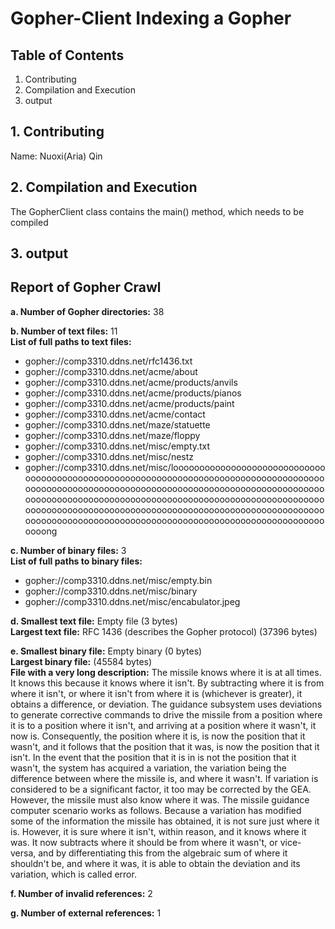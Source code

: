 # Gopher-Client    Indexing a Gopher

## Table of Contents
1. Contributing
2. Compilation and Execution
3. output


## 1. Contributing

Name: Nuoxi(Aria) Qin

## 2. Compilation and Execution

The GopherClient class contains the main() method, which needs to be compiled

## 3. output

Report of Gopher Crawl
---------------------
**a. Number of Gopher directories:** 38

**b. Number of text files:** 11  
**List of full paths to text files:**  
- gopher://comp3310.ddns.net/rfc1436.txt  
- gopher://comp3310.ddns.net/acme/about  
- gopher://comp3310.ddns.net/acme/products/anvils  
- gopher://comp3310.ddns.net/acme/products/pianos  
- gopher://comp3310.ddns.net/acme/products/paint  
- gopher://comp3310.ddns.net/acme/contact  
- gopher://comp3310.ddns.net/maze/statuette  
- gopher://comp3310.ddns.net/maze/floppy  
- gopher://comp3310.ddns.net/misc/empty.txt  
- gopher://comp3310.ddns.net/misc/nestz  
- gopher://comp3310.ddns.net/misc/loooooooooooooooooooooooooooooooooooooooooooooooooooooooooooooooooooooooooooooooooooooooooooooooooooooooooooooooooooooooooooooooooooooooooooooooooooooooooooooooooooooooooooooooooooooooooooooooooooooooooooooooooooooooooooooooooooooooooooooooooooooooooooooooooooooooooooooooooooooooooooooooooooooooooooooooooooooooooooooong  

**c. Number of binary files:** 3  
**List of full paths to binary files:**  
- gopher://comp3310.ddns.net/misc/empty.bin  
- gopher://comp3310.ddns.net/misc/binary  
- gopher://comp3310.ddns.net/misc/encabulator.jpeg  

**d. Smallest text file:** Empty file (3 bytes)  
**Largest text file:** RFC 1436 (describes the Gopher protocol) (37396 bytes)  

**e. Smallest binary file:** Empty binary (0 bytes)  
**Largest binary file:** (45584 bytes)  
**File with a very long description:** 
The missile knows where it is at all times. It knows this because it knows where it isn't. By subtracting where it is from where it isn't, or where it isn't from where it is (whichever is greater), it obtains a difference, or deviation. The guidance subsystem uses deviations to generate corrective commands to drive the missile from a position where it is to a position where it isn't, and arriving at a position where it wasn't, it now is. Consequently, the position where it is, is now the position that it wasn't, and it follows that the position that it was, is now the position that it isn't. In the event that the position that it is in is not the position that it wasn't, the system has acquired a variation, the variation being the difference between where the missile is, and where it wasn't. If variation is considered to be a significant factor, it too may be corrected by the GEA. However, the missile must also know where it was. The missile guidance computer scenario works as follows. Because a variation has modified some of the information the missile has obtained, it is not sure just where it is. However, it is sure where it isn't, within reason, and it knows where it was. It now subtracts where it should be from where it wasn't, or vice-versa, and by differentiating this from the algebraic sum of where it shouldn't be, and where it was, it is able to obtain the deviation and its variation, which is called error.

**f. Number of invalid references:** 2  

**g. Number of external references:** 1

